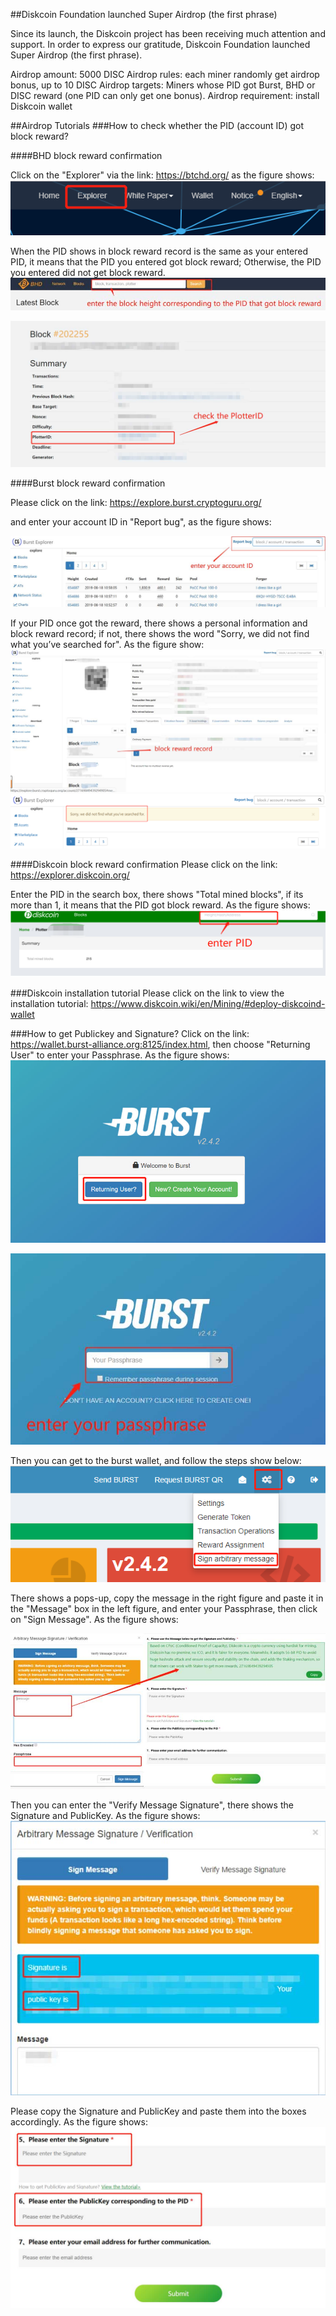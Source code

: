 ##Diskcoin Foundation launched Super Airdrop (the first phrase)

Since its launch, the Diskcoin project has been receiving much attention and support. In order to express our gratitude, Diskcoin Foundation launched Super Airdrop (the first phrase).

Airdrop amount: 5000 DISC
Airdrop rules: each miner randomly get airdrop bonus, up to 10 DISC
Airdrop targets: Miners whose PID got Burst, BHD or DISC reward (one PID can only get one bonus). 
Airdrop requirement: install Diskcoin wallet

##Airdrop Tutorials
###How to check whether the PID (account ID) got block reward?

####BHD block reward confirmation 

Click on the "Explorer" via the link: <https://btchd.org/> as the figure shows:
![alt](image/BHDexplorer.png)

When the PID shows in block reward record is the same as your entered PID, it means that the PID you entered got block reward; Otherwise, the PID you entered did not get block reward.
![alt](image/BHDpid.jpg)

![alt](image/activebind.jpg)


####Burst block reward confirmation 

Please click on the link: <https://explore.burst.cryptoguru.org/> 

and enter your account ID in  "Report bug", as the figure shows:

![alt](image/accountID.jpg)

If your PID once got the reward, there shows a personal information and block reward record; if not, there shows the word "Sorry, we did not find what you’ve searched for". 
As the figure show: 
![alt](image/record.jpg)
![alt](image/norecord.png)

####Diskcoin block reward confirmation
Please click on the link: <https://explorer.diskcoin.org/>

Enter the PID in the search box, there shows "Total mined blocks", if its more than 1, it means that the PID got block reward. As the figure shows:
![alt](image/DISCpid.png)

###Diskcoin installation tutorial
Please click on the link to view the installation tutorial: <https://www.diskcoin.wiki/en/Mining/#deploy-diskcoind-wallet>

###How to get Publickey and Signature?
Click on the link: <https://wallet.burst-alliance.org:8125/index.html>, then choose "Returning User" to enter your Passphrase. As the figure shows:
![alt](image/Burstuser.jpg)

![alt](image/passphrase.jpg)

Then you can get to the burst wallet, and follow the steps show below:
![alt](image/message.png)

There shows a pops-up, copy the message in the right figure and paste it in the "Message" box in the left figure, and enter your Passphrase, then click on "Sign Message". As the figure shows: 

![alt](image/signature.jpg)

Then you can enter the "Verify Message Signature", there shows the Signature and PublicKey. As the figure shows: 
![alt](image/publickey.jpg)

Please copy the Signature and PublicKey and paste them into the boxes accordingly. As the figure shows:
![alt](image/copy.jpg)
